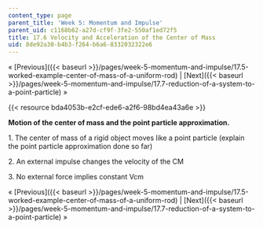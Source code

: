 ```yaml
---
content_type: page
parent_title: 'Week 5: Momentum and Impulse'
parent_uid: c1168b62-a27d-cf9f-3fe2-550af1ed72f5
title: 17.6 Velocity and Acceleration of the Center of Mass
uid: 8de92a30-b4b3-f264-b6a6-8332032322e6
---
```


« [Previous]({{< baseurl >}}/pages/week-5-momentum-and-impulse/17.5-worked-example-center-of-mass-of-a-uniform-rod) | [Next]({{< baseurl >}}/pages/week-5-momentum-and-impulse/17.7-reduction-of-a-system-to-a-point-particle) »

{{< resource bda4053b-e2cf-ede6-a2f6-98bd4ea43a6e >}}

**Motion of the center of mass and the point particle approximation.**

1\. The center of mass of a rigid object moves like a point particle (explain the point particle approximation done so far)

2\. An external impulse changes the velocity of the CM

3\. No external force implies constant Vcm

« [Previous]({{< baseurl >}}/pages/week-5-momentum-and-impulse/17.5-worked-example-center-of-mass-of-a-uniform-rod) | [Next]({{< baseurl >}}/pages/week-5-momentum-and-impulse/17.7-reduction-of-a-system-to-a-point-particle) »
